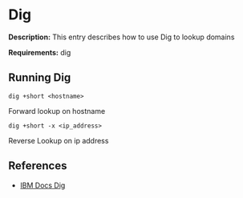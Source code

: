 # Dig

**Description:** This entry describes how to use Dig to lookup domains

**Requirements:** dig

## Running Dig

```
dig +short <hostname>
```

Forward lookup on hostname

```
dig +short -x <ip_address>
```

Reverse Lookup on ip address
  
## References
* [IBM Docs Dig](https://www.ibm.com/docs/en/aix/7.1?topic=d-dig-command)